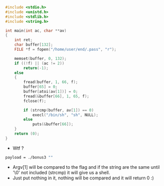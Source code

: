 ```C
#include <stdio.h>
#include <unistd.h>
#include <stdlib.h>
#include <string.h>

int main(int ac, char **av)
{
	int ret;
	char buffer[132];
	FILE *f = fopen("/home/user/end/.pass", "r");

	memset(buffer, 0, 132);
	if ((!f) || (ac != 2))
		return(-1);
	else
	{
		fread(buffer, 1, 66, f);
		buffer[65] = 0;
		buffer[atoi(av[1])] = 0;
		fread(&buffer[66], 1, 65, f);
		fclose(f);

		if (strcmp(buffer, av[1]) == 0)
			execl("/bin/sh", "sh", NULL);
		else
			puts(&buffer[66]);
	}
	return (0);
}
```

- Wtf ?

```bash
payload = ./bonus3 ""

```

- Argv[1] will be compared to the flag and if the string are the same until '\0' not included (strcmp) it will give us a shell.
- Just put nothing in it, nothing will be compared and it will return 0 :)